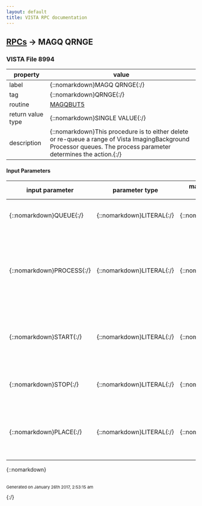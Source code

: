 ```yaml
---
layout: default
title: VISTA RPC documentation
---
```




## [RPCs](TableOfContent.md) &#8594; MAGQ QRNGE 



### VISTA File 8994 


 property | value 
--- | --- 
 label | {::nomarkdown}MAGQ QRNGE{:/}
 tag | {::nomarkdown}QRNGE{:/}
 routine | [MAGQBUT5](http://code.osehra.org/dox/Routine_MAGQBUT5_source.html)
 return value type | {::nomarkdown}SINGLE VALUE{:/}
 description | {::nomarkdown}This procedure is to either delete or re-queue a range of Vista ImagingBackground Processor queues.  The process parameter determines the action.{:/}

#### Input Parameters

| input parameter | parameter type | maximum data length | required | description | 
| --- | --- | --- | --- | --- | 
| {::nomarkdown}QUEUE{:/} | {::nomarkdown}LITERAL{:/} | {::nomarkdown}15{:/} | {::nomarkdown}true{:/} | {::nomarkdown}This determines the queue type that will be processed.{:/} | 
| {::nomarkdown}PROCESS{:/} | {::nomarkdown}LITERAL{:/} | {::nomarkdown}15{:/} | {::nomarkdown}true{:/} | {::nomarkdown}This determines whether the queue will be requeued or deleted.  Avalue of \DEL\ will designate a delete and a value of \REQ\ willdesignate a requeue.{:/} | 
| {::nomarkdown}START{:/} | {::nomarkdown}LITERAL{:/} | {::nomarkdown}15{:/} | {::nomarkdown}true{:/} | {::nomarkdown}This value will determine the start of the range of Queue file (#2006.03) entries that will be processed.{:/} | 
| {::nomarkdown}STOP{:/} | {::nomarkdown}LITERAL{:/} | {::nomarkdown}15{:/} | {::nomarkdown}true{:/} | {::nomarkdown}This will determine the last Queue file entry that will be processed.{:/} | 
| {::nomarkdown}PLACE{:/} | {::nomarkdown}LITERAL{:/} | {::nomarkdown}15{:/} | {::nomarkdown}true{:/} | {::nomarkdown}This value designates the Imaging site parameter entryfor which the queues to be processed are associated.{:/} | 

{::nomarkdown} <br/><br/><p style="font-size: 11px">Generated on January 26th 2017, 2:53:15 am</p>{:/}
